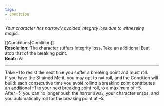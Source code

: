 ```yaml
---
tags:
- Condition
---
```


_Your character has narrowly avoided Integrity loss due to witnessing magic._

[[Conditions|Condition]]\
**Resolution:** The character suffers Integrity loss. Take an additional Beat atop that of the breaking point.\
**Beat:** n/a

---

Take –1 to resist the next time you suffer a breaking point and must roll.\
If you have the Strained Merit, you may opt to not roll, and the Condition will build: each consecutive time you avoid rolling a breaking point contributes an additional –1 to your next breaking point roll, to a maximum of –5.\
After –5, you can no longer push the horror away, your character snaps, and you automatically roll for the breaking point at –5.